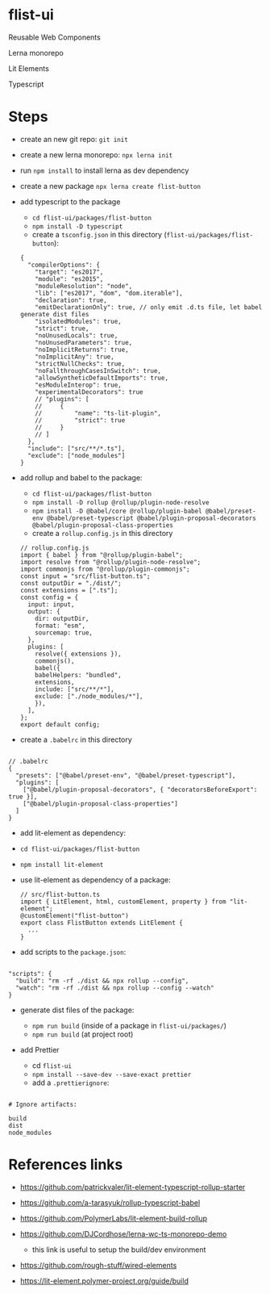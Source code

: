 # flist-ui

Reusable Web Components

Lerna monorepo

Lit Elements

Typescript

# Steps

- create an new git repo: `git init`
- create a new lerna monorepo: `npx lerna init`
- run `npm install` to install lerna as dev dependency
- create a new package `npx lerna create flist-button`
- add typescript to the package

  - `cd flist-ui/packages/flist-button`
  - `npm install -D typescript`
  - create a `tsconfig.json` in this directory (`flist-ui/packages/flist-button`):

  ```
  {
    "compilerOptions": {
      "target": "es2017",
      "module": "es2015",
      "moduleResolution": "node",
      "lib": ["es2017", "dom", "dom.iterable"],
      "declaration": true,
      "emitDeclarationOnly": true, // only emit .d.ts file, let babel generate dist files
      "isolatedModules": true,
      "strict": true,
      "noUnusedLocals": true,
      "noUnusedParameters": true,
      "noImplicitReturns": true,
      "noImplicitAny": true,
      "strictNullChecks": true,
      "noFallthroughCasesInSwitch": true,
      "allowSyntheticDefaultImports": true,
      "esModuleInterop": true,
      "experimentalDecorators": true
      // "plugins": [
      //     {
      //         "name": "ts-lit-plugin",
      //         "strict": true
      //     }
      // ]
    },
    "include": ["src/**/*.ts"],
    "exclude": ["node_modules"]
  }
  ```

- add rollup and babel to the package:

  - `cd flist-ui/packages/flist-button`
  - `npm install -D rollup @rollup/plugin-node-resolve`
  - `npm install -D @babel/core @rollup/plugin-babel @babel/preset-env @babel/preset-typescript @babel/plugin-proposal-decorators @babel/plugin-proposal-class-properties`
  - create a `rollup.config.js` in this directory

  ```
  // rollup.config.js
  import { babel } from "@rollup/plugin-babel";
  import resolve from "@rollup/plugin-node-resolve";
  import commonjs from "@rollup/plugin-commonjs";
  const input = "src/flist-button.ts";
  const outputDir = "./dist/";
  const extensions = [".ts"];
  const config = {
    input: input,
    output: {
      dir: outputDir,
      format: "esm",
      sourcemap: true,
    },
    plugins: [
      resolve({ extensions }),
      commonjs(),
      babel({
      babelHelpers: "bundled",
      extensions,
      include: ["src/**/*"],
      exclude: ["./node_modules/*"],
      }),
    ],
  };
  export default config;
  ```

- create a `.babelrc` in this directory

```

// .babelrc
{
  "presets": ["@babel/preset-env", "@babel/preset-typescript"],
  "plugins": [
    ["@babel/plugin-proposal-decorators", { "decoratorsBeforeExport": true }],
    ["@babel/plugin-proposal-class-properties"]
  ]
}

```

- add lit-element as dependency:

- `cd flist-ui/packages/flist-button`
- `npm install lit-element`
- use lit-element as dependency of a package:

  ```
  // src/flist-button.ts
  import { LitElement, html, customElement, property } from "lit-element";
  @customElement("flist-button")
  export class FlistButton extends LitElement {
    ...
  }
  ```

- add scripts to the `package.json`:

```

"scripts": {
  "build": "rm -rf ./dist && npx rollup --config",
  "watch": "rm -rf ./dist && npx rollup --config --watch"
}

```

- generate dist files of the package:

  - `npm run build` (inside of a package in `flist-ui/packages/`)
  - `npm run build` (at project root)

- add Prettier
  - cd `flist-ui`
  - `npm install --save-dev --save-exact prettier`
  - add a `.prettierignore`:

```

# Ignore artifacts:

build
dist
node_modules

```

# References links

- https://github.com/patrickvaler/lit-element-typescript-rollup-starter

- https://github.com/a-tarasyuk/rollup-typescript-babel

- https://github.com/PolymerLabs/lit-element-build-rollup

- https://github.com/DJCordhose/lerna-wc-ts-monorepo-demo

  - this link is useful to setup the build/dev environment

- https://github.com/rough-stuff/wired-elements

- https://lit-element.polymer-project.org/guide/build
